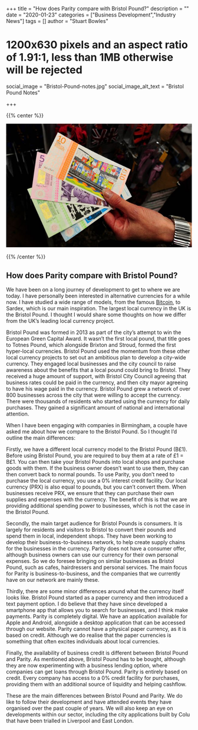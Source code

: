+++
title = "How does Parity compare with Bristol Pound?"
description = ""
date = "2020-01-23"
categories = ["Business Development","Industry News"]
tags = []
author = "Stuart Bowles"
# 1200x630 pixels and an aspect ratio of 1.91:1, less than 1MB otherwise will be rejected
social_image = "Bristol-Pound-notes.jpg"
social_image_alt_text = "Bristol Pound Notes"

+++

{{% center %}}

  ![Bristol Pound Notes](Bristol-Pound-notes.jpg)

{{% /center %}}

## How does Parity compare with Bristol Pound?

We have been on a long journey of development to get to where we are today. I have personally been interested in alternative currencies for a while now. I have studied a wide range of models, from the famous [Bitcoin](https://bitcoin.org/en/bitcoin-paper), to Sardex, which is our main inspiration. The largest local currency in the UK is the Bristol Pound. I thought I would share some thoughts on how we differ from the UK’s leading local currency project.

Bristol Pound was formed in 2013 as part of the city’s attempt to win the European Green Capital Award. It wasn’t the first local pound, that title goes to Totnes Pound, which alongside Brixton and Stroud, formed the first hyper-local currencies. Bristol Pound used the momentum from these other local currency projects to set out an ambitious plan to develop a city-wide currency. They engaged local businesses and the city council to raise awareness about the benefits that a local pound could bring to Bristol. They received a huge amount of support, with Bristol City Council agreeing that business rates could be paid in the currency, and then city mayor agreeing to have his wage paid in the currency. Bristol Pound grew a network of over 800 businesses across the city that were willing to accept the currency. There were thousands of residents who started using the currency for daily purchases. They gained a significant amount of national and international attention.

When I have been engaging with companies in Birmingham, a couple have asked me about how we compare to the Bristol Pound. So I thought I’d outline the main differences:

Firstly, we have a different local currency model to the Bristol Pound (B£1). Before using Bristol Pound, you are required to buy them at a rate of £1 = B£1. You can then take your Bristol Pounds into local shops and purchase goods with them. If the business owner doesn’t want to use them, they can then convert back to normal pounds. To use Parity, you don’t need to purchase the local currency, you use a 0% interest credit facility. Our local currency (PRX) is also equal to pounds, but you can’t convert them. When businesses receive PRX, we ensure that they can purchase their own supplies and expenses with the currency. The benefit of this is that we are providing additional spending power to businesses, which is not the case in the Bristol Pound.

Secondly, the main target audience for Bristol Pounds is consumers. It is largely for residents and visitors to Bristol to convert their pounds and spend them in local, independent shops. They have been working to develop their business-to-business network, to help create supply chains for the businesses in the currency. Parity does not have a consumer offer, although business owners can use our currency for their own personal expenses. So we do foresee bringing on similar businesses as Bristol Pound, such as cafes, hairdressers and personal services. The main focus for Parity is business-to-business, and the companies that we currently have on our network are mainly these.

Thirdly, there are some minor differences around what the currency itself looks like. Bristol Pound started as a paper currency and then introduced a text payment option. I do believe that they have since developed a smartphone app that allows you to search for businesses, and I think make payments. Parity is completely digital. We have an application available for Apple and Android, alongside a desktop application that can be accessed through our website. Parity cannot have a physical paper currency, as it is based on credit. Although we do realise that the paper currencies is something that often excites individuals about local currencies.

Finally, the availability of business credit is different between Bristol Pound and Parity. As mentioned above, Bristol Pound has to be bought, although they are now experimenting with a business lending option, where companies can get loans through Bristol Pound. Parity is entirely based on credit. Every company has access to a 0% credit facility for purchases, providing them with an additional source of liquidity and helping cashflow.

These are the main differences between Bristol Pound and Parity. We do like to follow their development and have attended events they have organised over the past couple of years. We will also keep an eye on developments within our sector, including the city applications built by Colu that have been trialled in Liverpool and East London.

